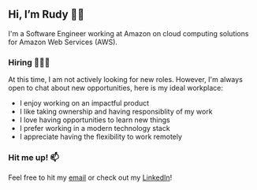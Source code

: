 ## Hi, I’m Rudy 👋🏽
I'm a Software Engineer working at Amazon on cloud computing solutions for Amazon Web Services (AWS).
<!---
rudy-patel/rudy-patel is a ✨ special ✨ repository because its `README.md` (this file) appears on your GitHub profile.
You can click the Preview link to take a look at your changes.
--->

### Hiring 👨🏽‍💻
At this time, I am not actively looking for new roles. However, I'm always open to chat about new opportunities, here is my ideal workplace:
- I enjoy working on an impactful product
- I like taking ownership and having responsiblity of my work
- I love having opportunities to learn new things
- I prefer working in a modern technology stack
- I appreciate having the flexibility to work remotely

### Hit me up! 📫
Feel free to hit my [email](mailto:itsrudypatel@gmail.com) or check out my [LinkedIn](https://www.linkedin.com/in/itsrudypatel/)!
